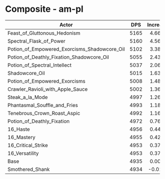 # Composite - am-pl
| Actor | DPS | Increase |
|---|:---:|:---:|
|Feast_of_Gluttonous_Hedonism|5165|4.66%|
|Spectral_Flask_of_Power|5160|4.56%|
|Potion_of_Empowered_Exorcisms_Shadowcore_Oil|5102|3.38%|
|Potion_of_Deathly_Fixation_Shadowcore_Oil|5055|2.43%|
|Potion_of_Spectral_Intellect|5037|2.06%|
|Shadowcore_Oil|5015|1.63%|
|Potion_of_Empowered_Exorcisms|5008|1.48%|
|Crawler_Ravioli_with_Apple_Sauce|5002|1.36%|
|Steak_a_la_Mode|4997|1.26%|
|Phantasmal_Souffle_and_Fries|4993|1.18%|
|Tenebrous_Crown_Roast_Aspic|4992|1.16%|
|Potion_of_Deathly_Fixation|4972|0.76%|
|16_Haste|4956|0.44%|
|16_Mastery|4955|0.42%|
|16_Critical_Strike|4953|0.37%|
|16_Versatility|4953|0.37%|
|Base|4935|0.00%|
|Smothered_Shank|4934|-0.01%|
